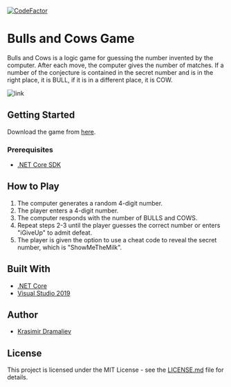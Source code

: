 [![CodeFactor](https://www.codefactor.io/repository/github/krasipeace/bulls-and-cows-vs-npc-basics-console-app/badge)](https://www.codefactor.io/repository/github/krasipeace/bulls-and-cows-vs-npc-basics-console-app)

# Bulls and Cows Game

Bulls and Cows is a logic game for guessing the number invented by the computer. After each move, the computer gives the number of matches. If a number of the conjecture is contained in the secret number and is in the right place, it is BULL, if it is in a different place, it is COW.

![link](https://i.imgur.com/icy7TF7.jpg)

## Getting Started

Download the game from [here](https://github.com/Krasipeace/Bulls-And-Cows-vs-NPC-Basics-Console-App/releases).

### Prerequisites

- [.NET Core SDK](https://dotnet.microsoft.com/download)

## How to Play

1. The computer generates a random 4-digit number.
2. The player enters a 4-digit number.
3. The computer responds with the number of BULLS and COWS.
4. Repeat steps 2-3 until the player guesses the correct number or enters "iGiveUp" to admit defeat.
5. The player is given the option to use a cheat code to reveal the secret number, which is "ShowMeTheMilk".

## Built With

- [.NET Core](https://dotnet.microsoft.com/)
- [Visual Studio 2019](https://visualstudio.microsoft.com/)

## Author

- [Krasimir Dramaliev](https://github.com/krasipeace)

## License

This project is licensed under the MIT License - see the [LICENSE.md](LICENSE.md) file for details.
